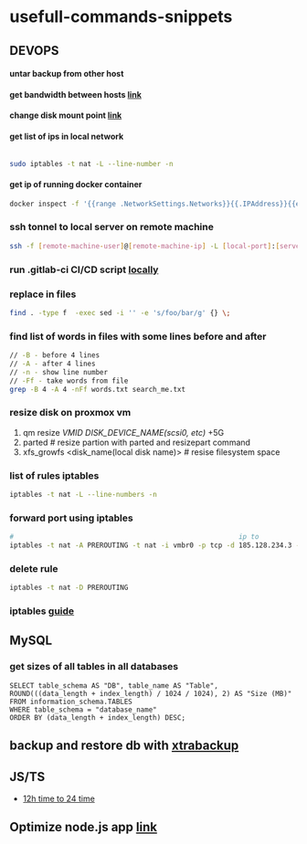 # usefull-commands-snippets

## DEVOPS

#### untar backup from other host

#### get bandwidth between hosts [link](https://www.cyberciti.biz/faq/how-to-test-the-network-speedthroughput-between-two-linux-servers/)

#### change disk mount point [link](https://askubuntu.com/a/555292)

#### get list of ips in local network
```sh

sudo iptables -t nat -L --line-number -n

```

#### get ip of running docker container

```sh
docker inspect -f '{{range .NetworkSettings.Networks}}{{.IPAddress}}{{end}}' <image_name>
```

### ssh tonnel to local server on remote machine

```sh
ssh -f [remote-machine-user]@[remote-machine-ip] -L [local-port]:[server-ip]:[server-port] -N
```

### run .gitlab-ci CI/CD script [locally](https://gitlab.com/gitlab-org/gitlab-runner/issues/312)

### replace in files

```sh
find . -type f  -exec sed -i '' -e 's/foo/bar/g' {} \;
```
### find list of words in files with some lines before and after

```sh
// -B - before 4 lines
// -A - after 4 lines
// -n - show line number
// -Ff - take words from file
grep -B 4 -A 4 -nFf words.txt search_me.txt
```

### resize disk on proxmox vm

1. qm resize *VMID* *DISK_DEVICE_NAME(scsi0, etc)* +5G
2. parted # resize partion with parted and resizepart command
3. xfs_growfs <disk_name(local disk name)> # resise filesystem space

### list of rules iptables
```sh
iptables -t nat -L --line-numbers -n
```

### forward port using iptables

```sh
#                                                       ip to             port to               ip from       port from
iptables -t nat -A PREROUTING -t nat -i vmbr0 -p tcp -d 185.128.234.3 --dport 5913 -j DNAT --to 192.168.50.13:5901
```

### delete rule

```sh
iptables -t nat -D PREROUTING
```

### iptables [guide](https://help.ubuntu.ru/wiki/iptables) 

## MySQL

### get sizes of all tables in all databases

```mysql
SELECT table_schema AS "DB", table_name AS "Table",
ROUND(((data_length + index_length) / 1024 / 1024), 2) AS "Size (MB)"
FROM information_schema.TABLES
WHERE table_schema = "database_name"
ORDER BY (data_length + index_length) DESC;
```

## backup and restore db with [xtrabackup](https://www.camil.org/hot-backups-and-restore-of-mysql-with-percona-xtrabackup/)

## JS/TS

- [12h time to 24 time](https://github.com/max-rollun-dev/usefull-commands-snippets/blob/master/to24htime.js)

## Optimize node.js app [link](https://proglib.io/p/sekrety-sozdaniya-proizvoditelnyh-veb-prilozheniy-na-express-js-2020-05-06)
